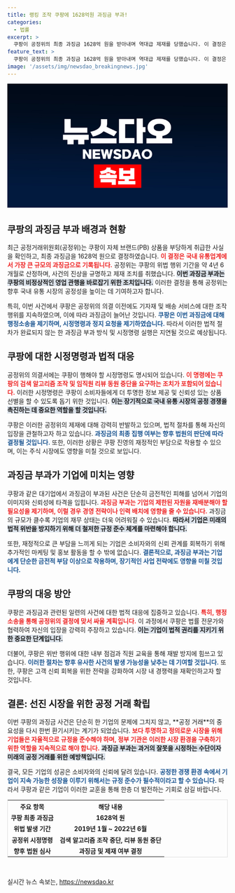 ```yaml
---
title: 랭킹 조작 쿠팡에 1628억원 과징금 부과!
categories:
  - 법률
excerpt: >
  쿠팡이 공정위의 최종 과징금 1628억 원을 받아내며 역대급 제재를 당했습니다. 이 결정은 위법 기간 증가와 함께 추가된 금액에서 비롯되었고, 쿠팡은 행정소송을 통해 반발하고 있습니다. 과연 쿠팡의 운명은?
feature_text: >
  쿠팡이 공정위의 최종 과징금 1628억 원을 받아내며 역대급 제재를 당했습니다. 이 결정은 위법 기간 증가와 함께 추가된 금액에서 비롯되었고, 쿠팡은 행정소송을 통해 반발하고 있습니다. 과연 쿠팡의 운명은?
image: '/assets/img/newsdao_breakingnews.jpg'
---
```


<p><img src="/assets/img/newsdao_breakingnews.jpg" alt="cryptoinkorea 속보" /></p>

<h2 data-ke-size="size26">쿠팡의 과징금 부과 배경과 현황</h2>

<p data-ke-size="size16">최근 공정거래위원회(공정위)는 쿠팡이 자체 브랜드(PB) 상품을 부당하게 취급한 사실을 확인하고, 최종 과징금을 1628억 원으로 결정하였습니다. <b><span style="color: #ee2323;">이 결정은 국내 유통업계에서 가장 큰 규모의 과징금으로 기록됩니다.</span></b> 공정위는 쿠팡의 위법 행위 기간을 약 4년 6개월로 산정하며, 사건의 진상을 규명하고 제재 조치를 취했습니다. <b><span style="background-color: #21538527;">이번 과징금 부과는 쿠팡의 비정상적인 영업 관행을 바로잡기 위한 조치입니다.</span></b> 이러한 결정을 통해 공정위는 향후 국내 유통 시장의 공정성을 높이는 데 기여하고자 합니다.</p>

<p data-ke-size="size16">특히, 이번 사건에서 쿠팡은 공정위의 의결 이전에도 기자재 및 배송 서비스에 대한 조작 행위를 지속하였으며, 이에 따라 과징금이 늘어난 것입니다. <b><span style="color: #1a5490;">쿠팡은 이번 과징금에 대해 행정소송을 제기하며, 시정명령과 정지 요청을 제기하였습니다.</span></b> 따라서 이러한 법적 절차가 완료되지 않는 한 과징금 부과 방식 및 시정명령 실행은 지연될 것으로 예상됩니다.</p>

<h2 data-ke-size="size26">쿠팡에 대한 시정명령과 법적 대응</h2>

<p data-ke-size="size16">공정위의 의결서에는 쿠팡이 행해야 할 시정명령도 명시되어 있습니다. <b><span style="color: #ee2323;">이 명령에는 쿠팡의 검색 알고리즘 조작 및 임직원 리뷰 동원 중단을 요구하는 조치가 포함되어 있습니다.</span></b> 이러한 시정명령은 쿠팡이 소비자들에게 더 투명한 정보 제공 및 신뢰성 있는 상품 선별을 할 수 있도록 돕기 위한 것입니다. <b><span style="background-color: #21538527;">이는 장기적으로 국내 유통 시장의 공정 경쟁을 촉진하는 데 중요한 역할을 할 것입니다.</span></b></p>

<p data-ke-size="size16">쿠팡은 이러한 공정위의 제재에 대해 강력히 반발하고 있으며, 법적 절차를 통해 자신의 입장을 관철하고자 하고 있습니다. <b><span style="color: #1a5490;">과징금의 최종 집행 여부는 향후 법원의 판단에 따라 결정될 것입니다.</span></b> 또한, 이러한 상황은 쿠팡 진영의 재정적인 부담으로 작용할 수 있으며, 이는 주식 시장에도 영향을 미칠 것으로 보입니다.</p>

<h2 data-ke-size="size26">과징금 부과가 기업에 미치는 영향</h2>

<p data-ke-size="size16">쿠팡과 같은 대기업에서 과징금이 부과된 사건은 단순히 금전적인 피해를 넘어서 기업의 이미지와 신뢰성에 타격을 입힙니다. <b><span style="color: #ee2323;">과징금 부과는 기업의 제한된 자원을 재배분해야 할 필요성을 제기하며, 이럴 경우 경영 전략이나 인력 배치에 영향을 줄 수 있습니다.</span></b> 과징금의 규모가 클수록 기업의 재무 상태는 더욱 어려워질 수 있습니다. <b><span style="background-color: #21538527;">따라서 기업은 미래의 법적 위반을 방지하기 위해 더 철저한 규정 준수 체계를 마련해야 합니다.</span></b></p>

<p data-ke-size="size16">또한, 재정적으로 큰 부담을 느끼게 되는 기업은 소비자와의 신뢰 관계를 회복하기 위해 추가적인 마케팅 및 홍보 활동을 할 수 밖에 없습니다. <b><span style="color: #1a5490;">결론적으로, 과징금 부과는 기업에게 단순한 금전적 부담 이상으로 작용하며, 장기적인 사업 전략에도 영향을 미칠 것입니다.</span></b></p>

<h2 data-ke-size="size26">쿠팡의 대응 방안</h2>

<p data-ke-size="size16">쿠팡은 과징금과 관련된 일련의 사건에 대한 법적 대응에 집중하고 있습니다. <b><span style="color: #ee2323;">특히, 행정 소송을 통해 공정위의 결정에 맞서 싸울 계획입니다.</span></b> 이 과정에서 쿠팡은 법률 전문가와 협력하여 자신의 입장을 강력히 주장하고 있습니다. <b><span style="background-color: #21538527;">이는 기업이 법적 권리를 지키기 위한 중요한 단계입니다.</span></b></p>

<p data-ke-size="size16">더불어, 쿠팡은 위반 행위에 대한 내부 점검과 직원 교육을 통해 재발 방지에 힘쓰고 있습니다. <b><span style="color: #1a5490;">이러한 절차는 향후 유사한 사건의 발생 가능성을 낮추는 데 기여할 것입니다.</span></b> 또한, 쿠팡은 고객 신뢰 회복을 위한 전략을 강화하여 시장 내 경쟁력을 재확인하고자 할 것입니다.</p>

<h2 data-ke-size="size26">결론: 선진 시장을 위한 공정 거래 확립</h2>

<p data-ke-size="size16">이번 쿠팡의 과징금 사건은 단순히 한 기업의 문제에 그치지 않고, **공정 거래**의 중요성을 다시 한번 환기시키는 계기가 되었습니다. <b><span style="color: #ee2323;">보다 투명하고 정의로운 시장을 위해 기업들은 자율적으로 규정을 준수해야 하며, 정부 기관은 이러한 시장 환경을 구축하기 위한 역할을 지속적으로 해야 합니다.</span></b> <b><span style="background-color: #21538527;">과징금 부과는 과거의 잘못을 시정하는 수단이자 미래의 공정 거래를 위한 예방책입니다.</span></b></p>

<p data-ke-size="size16">결국, 모든 기업의 성공은 소비자와의 신뢰에 달려 있습니다. <b><span style="color: #1a5490;">공정한 경쟁 환경 속에서 기업이 지속 가능한 성장을 이루기 위해서는 규정 준수가 필수적이라고 할 수 있습니다.</span></b> 따라서 쿠팡과 같은 기업이 이러한 교훈을 통해 한층 더 발전하는 기회로 삼길 바랍니다.</p>

<table style="width: 100%; border: 1px solid #ddd;">
    <tr>
        <th style="text-align: center;">주요 항목</th>
        <th style="text-align: center;">해당 내용</th>
    </tr>
    <tr>
        <td style="text-align: center; height: 17px;"><b>쿠팡 최종 과징금</b></td>
        <td style="text-align: center; height: 17px;"><b>1628억 원</b></td>
    </tr>
    <tr>
        <td style="text-align: center; height: 17px;"><b>위법 발생 기간</b></td>
        <td style="text-align: center; height: 17px;"><b>2019년 1월 ~ 2022년 6월</b></td>
    </tr>
    <tr>
        <td style="text-align: center; height: 17px;"><b>공정위 시정명령</b></td>
        <td style="text-align: center; height: 17px;"><b>검색 알고리즘 조작 중단, 리뷰 동원 중단</b></td>
    </tr>
    <tr>
        <td style="text-align: center; height: 17px;"><b>향후 법원 심사</b></td>
        <td style="text-align: center; height: 17px;"><b>과징금 및 제재 여부 결정</b></td>
    </tr>
</table>

<p data-ke-size="size16">&nbsp;</p>
실시간 뉴스 속보는, <a href="https://newsdao.kr" rel="dofollow">https://newsdao.kr</a>


